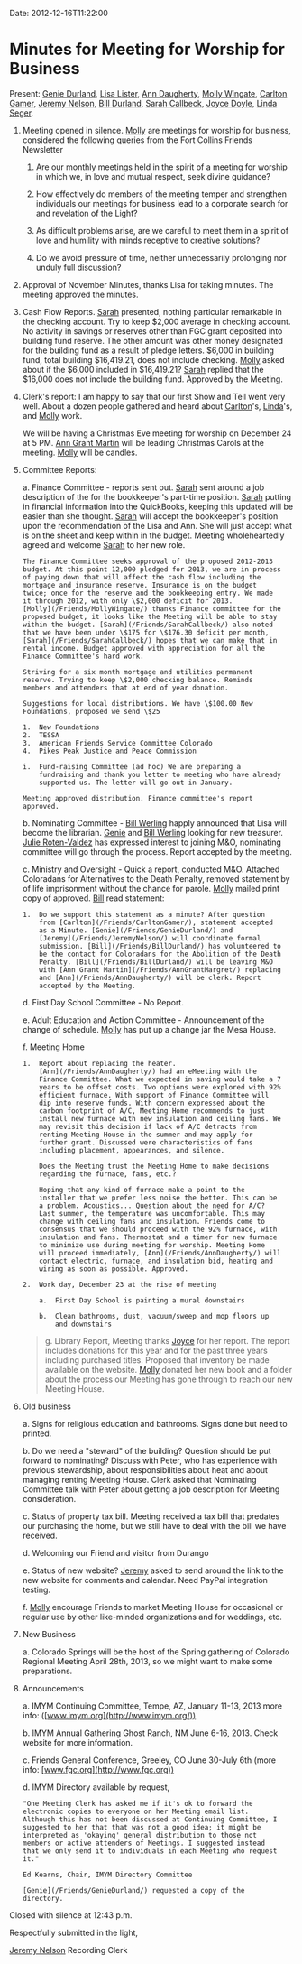 Date: 2012-12-16T11:22:00

Minutes for Meeting for Worship for Business
============================================

Present: [Genie Durland](/Friends/GenieDurland/), [Lisa
Lister](/Friends/LisaLister/), [Ann Daugherty](/Friends/AnnDaugherty/),
[Molly Wingate](/Friends/MollyWingate/), [Carlton
Gamer](/Friends/CarltonGamer/), [Jeremy Nelson](/Friends/JeremyNelson/),
[Bill Durland](/Friends/BillDurland/), [Sarah
Callbeck](/Friends/SarahCallbeck/), [Joyce Doyle](/Friends/JoyceDoyle/),
[Linda Seger](/Friends/LindaSeger/).

1.  Meeting opened in silence. [Molly](/Friends/MollyWingate/) are
    meetings for worship for business, considered the following queries
    from the Fort Collins Friends Newsletter

    1.  Are our monthly meetings held in the spirit of a meeting for
        worship in which we, in love and mutual respect, seek divine
        guidance?

    2.  How effectively do members of the meeting temper and strengthen
        individuals our meetings for business lead to a corporate search
        for and revelation of the Light?

    3.  As difficult problems arise, are we careful to meet them in a
        spirit of love and humility with minds receptive to creative
        solutions?

    4.  Do we avoid pressure of time, neither unnecessarily prolonging
        nor unduly full discussion?

2.  Approval of November Minutes, thanks Lisa for taking minutes. The
    meeting approved the minutes.

3.  Cash Flow Reports. [Sarah](/Friends/SarahCallbeck/) presented,
    nothing particular remarkable in the checking account. Try to keep
    \$2,000 average in checking account. No activity in savings or
    reserves other than FGC grant deposited into building fund reserve.
    The other amount was other money designated for the building fund as
    a result of pledge letters. \$6,000 in building fund, total building
    \$16,419.21, does not include checking.
    [Molly](/Friends/MollyWingate/) asked about if the \$6,000 included
    in \$16,419.21? [Sarah](/Friends/SarahCallbeck/) replied that the
    \$16,000 does not include the building fund. Approved by the
    Meeting.

4.  Clerk's report: I am happy to say that our first Show and Tell went
    very well. About a dozen people gathered and heard about
    [Carlton](/Friends/CarltonGamer/)'s,
    [Linda](/Friends/LindaSeger/)'s, and [Molly](/Friends/MollyWingate/)
    work.

    We will be having a Christmas Eve meeting for worship on December 24
    at 5 PM. [Ann Grant Martin](/Friends/AnnGrantMargret/) will be
    leading Christmas Carols at the meeting.
    [Molly](/Friends/MollyWingate/) will be candles.

5.  Committee Reports:

    a.  Finance Committee - reports sent out.
        [Sarah](/Friends/SarahCallbeck/) sent around a job description
        of the for the bookkeeper's part-time position.
        [Sarah](/Friends/SarahCallbeck/) putting in financial
        information into the QuickBooks, keeping this updated will be
        easier than she thought. [Sarah](/Friends/SarahCallbeck/) will
        accept the bookkeeper's position upon the recommendation of the
        Lisa and Ann. She will just accept what is on the sheet and keep
        within in the budget. Meeting wholeheartedly agreed and welcome
        [Sarah](/Friends/SarahCallbeck/) to her new role.

        The Finance Committee seeks approval of the proposed 2012-2013
        budget. At this point 12,000 pledged for 2013, we are in process
        of paying down that will affect the cash flow including the
        mortgage and insurance reserve. Insurance is on the budget
        twice; once for the reserve and the bookkeeping entry. We made
        it through 2012, with only \$2,000 deficit for 2013.
        [Molly](/Friends/MollyWingate/) thanks Finance committee for the
        proposed budget, it looks like the Meeting will be able to stay
        within the budget. [Sarah](/Friends/SarahCallbeck/) also noted
        that we have been under \$175 for \$176.30 deficit per month,
        [Sarah](/Friends/SarahCallbeck/) hopes that we can make that in
        rental income. Budget approved with appreciation for all the
        Finance Committee's hard work.

        Striving for a six month mortgage and utilities permanent
        reserve. Trying to keep \$2,000 checking balance. Reminds
        members and attenders that at end of year donation.

        Suggestions for local distributions. We have \$100.00 New
        Foundations, proposed we send \$25

        1.  New Foundations
        2.  TESSA
        3.  American Friends Service Committee Colorado
        4.  Pikes Peak Justice and Peace Commission

        i.  Fund-raising Committee (ad hoc) We are preparing a
            fundraising and thank you letter to meeting who have already
            supported us. The letter will go out in January.

        Meeting approved distribution. Finance committee's report
        approved.

    b.  Nominating Committee - [Bill Werling](/Friends/BillWerling/)
        happly announced that Lisa will become the librarian.
        [Genie](/Friends/GenieDurland/) and [Bill
        Werling](/Friends/BillWerling/) looking for new treasurer.
        [Julie Roten-Valdez](/Friends/JulieRoten-Valdez/) has expressed
        interest to joining M&O, nominating committee will go through
        the process. Report accepted by the meeting.

    c.  Ministry and Oversight - Quick a report, conducted M&O. Attached
        Coloradans for Alternatives to the Death Penalty, removed
        statement by of life imprisonment without the chance for parole.
        [Molly](/Friends/MollyWingate/) mailed print copy of approved.
        [Bill](/Friends/BillDurland/) read statement:

        1.  Do we support this statement as a minute? After question
            from [Carlton](/Friends/CarltonGamer/), statement accepted
            as a Minute. [Genie](/Friends/GenieDurland/) and
            [Jeremy](/Friends/JeremyNelson/) will coordinate formal
            submission. [Bill](/Friends/BillDurland/) has volunteered to
            be the contact for Coloradans for the Abolition of the Death
            Penalty. [Bill](/Friends/BillDurland/) will be leaving M&O
            with [Ann Grant Martin](/Friends/AnnGrantMargret/) replacing
            and [Ann](/Friends/AnnDaugherty/) will be clerk. Report
            accepted by the Meeting.

    d.  First Day School Committee - No Report.

    e.  Adult Education and Action Committee - Announcement of the
        change of schedule. [Molly](/Friends/MollyWingate/) has put up a
        change jar the Mesa House.

    f.  Meeting Home

        1.  Report about replacing the heater.
            [Ann](/Friends/AnnDaugherty/) had an eMeeting with the
            Finance Committee. What we expected in saving would take a 7
            years to be offset costs. Two options were explored with 92%
            efficient furnace. With support of Finance Committee will
            dip into reserve funds. With concern expressed about the
            carbon footprint of A/C, Meeting Home recommends to just
            install new furnace with new insulation and ceiling fans. We
            may revisit this decision if lack of A/C detracts from
            renting Meeting House in the summer and may apply for
            further grant. Discussed were characteristics of fans
            including placement, appearances, and silence.

            Does the Meeting trust the Meeting Home to make decisions
            regarding the furnace, fans, etc.?

            Hoping that any kind of furnace make a point to the
            installer that we prefer less noise the better. This can be
            a problem. Acoustics... Question about the need for A/C?
            Last summer, the temperature was uncomfortable. This may
            change with ceiling fans and insulation. Friends come to
            consensus that we should proceed with the 92% furnace, with
            insulation and fans. Thermostat and a timer for new furnace
            to minimize use during meeting for worship. Meeting Home
            will proceed immediately, [Ann](/Friends/AnnDaugherty/) will
            contact electric, furnace, and insulation bid, heating and
            wiring as soon as possible. Approved.

        2.  Work day, December 23 at the rise of meeting

            a.  First Day School is painting a mural downstairs

            b.  Clean bathrooms, dust, vacuum/sweep and mop floors up
                and downstairs

    > g.  Library Report, Meeting thanks [Joyce](/Friends/JoyceDoyle/)
    >     for her report. The report includes donations for this year
    >     and for the past three years including purchased titles.
    >     Proposed that inventory be made available on the website.
    >     [Molly](/Friends/MollyWingate/) donated her new book and a
    >     folder about the process our Meeting has gone through to reach
    >     our new Meeting House.

6.  Old business

    a.  Signs for religious education and bathrooms. Signs done but need
        to printed.

    b.  Do we need a "steward" of the building? Question should be put
        forward to nominating? Discuss with Peter, who has experience
        with previous stewardship, about responsibilities about heat and
        about managing renting Meeting House. Clerk asked that
        Nominating Committee talk with Peter about getting a job
        description for Meeting consideration.

    c.  Status of property tax bill. Meeting received a tax bill that
        predates our purchasing the home, but we still have to deal with
        the bill we have received.

    d.  Welcoming our Friend and visitor from Durango

    e.  Status of new website? [Jeremy](/Friends/JeremyNelson/) asked to
        send around the link to the new website for comments and
        calendar. Need PayPal integration testing.

    f.  [Molly](/Friends/MollyWingate/) encourage Friends to market
        Meeting House for occasional or regular use by other like-minded
        organizations and for weddings, etc.

7.  New Business

    a.  Colorado Springs will be the host of the Spring gathering of
        Colorado Regional Meeting April 28th, 2013, so we might want to
        make some preparations.

8.  Announcements

    a.  IMYM Continuing Committee, Tempe, AZ, January 11-13, 2013 more
        info: ([www.imym.org](http://www.imym.org/))

    b.  IMYM Annual Gathering Ghost Ranch, NM June 6-16, 2013. Check
        website for more information.

    c.  Friends General Conference, Greeley, CO June 30-July 6th (more
        info: [www.fgc.org](http://www.fgc.org))

    d.  IMYM Directory available by request,

        "One Meeting Clerk has asked me if it's ok to forward the
        electronic copies to everyone on her Meeting email list.
        Although this has not been discussed at Continuing Committee, I
        suggested to her that that was not a good idea; it might be
        interpreted as 'okaying' general distribution to those not
        members or active attenders of Meetings. I suggested instead
        that we only send it to individuals in each Meeting who request
        it."

        Ed Kearns, Chair, IMYM Directory Committee

        [Genie](/Friends/GenieDurland/) requested a copy of the
        directory.

Closed with silence at 12:43 p.m.

Respectfully submitted in the light,

[Jeremy Nelson](/Friends/JeremyNelson/) Recording Clerk
